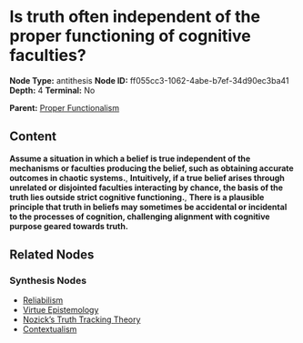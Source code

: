 # Is truth often independent of the proper functioning of cognitive faculties?

**Node Type:** antithesis
**Node ID:** ff055cc3-1062-4abe-b7ef-34d90ec3ba41
**Depth:** 4
**Terminal:** No

**Parent:** [Proper Functionalism](proper-functionalism-synthesis-79a5f332-24c7-4d8b-87f2-c4945393895e.md)

## Content

**Assume a situation in which a belief is true independent of the mechanisms or faculties producing the belief, such as obtaining accurate outcomes in chaotic systems.**, **Intuitively, if a true belief arises through unrelated or disjointed faculties interacting by chance, the basis of the truth lies outside strict cognitive functioning.**, **There is a plausible principle that truth in beliefs may sometimes be accidental or incidental to the processes of cognition, challenging alignment with cognitive purpose geared towards truth.**

## Related Nodes

### Synthesis Nodes

- [Reliabilism](reliabilism-synthesis-15f246fa-6edd-4e60-be5d-8888f9f4c837.md)
- [Virtue Epistemology](virtue-epistemology-synthesis-c9e340ab-a274-46fe-81af-497410d1f51d.md)
- [Nozick’s Truth Tracking Theory](nozicks-truth-tracking-theory-synthesis-a4605b2b-017e-47d4-8e62-86e6da30b9ec.md)
- [Contextualism](contextualism-synthesis-d21f7b23-046c-49bd-9e61-4efabe35d1eb.md)
